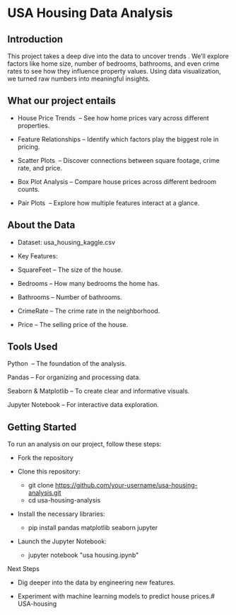 # USA Housing Data Analysis 

## Introduction

This project takes a deep dive into the data to uncover trends . We’ll explore factors like home size, number of bedrooms, bathrooms, and even crime rates to see how they influence property values. Using data visualization, we turned raw numbers into meaningful insights.

## What our project entails

- House Price Trends  – See how home prices vary across different properties.

- Feature Relationships – Identify which factors play the biggest role in pricing.

- Scatter Plots  – Discover connections between square footage, crime rate, and price.

- Box Plot Analysis – Compare house prices across different bedroom counts.

- Pair Plots  – Explore how multiple features interact at a glance.

## About the Data

- Dataset: usa_housing_kaggle.csv

- Key Features:

 * SquareFeet – The size of the house.

 * Bedrooms – How many bedrooms the home has.

 * Bathrooms – Number of bathrooms.

 * CrimeRate – The crime rate in the neighborhood.

 * Price – The selling price of the house.

## Tools Used

Python  – The foundation of the analysis.

Pandas – For organizing and processing data.

Seaborn & Matplotlib – To create clear and informative visuals.

Jupyter Notebook – For interactive data exploration.

## Getting Started

To run an analysis on our project, follow these steps:
+ Fork the repository
+ Clone this repository:

  * git clone https://github.com/your-username/usa-housing-analysis.git
  * cd usa-housing-analysis

+ Install the necessary libraries:

  * pip install pandas matplotlib seaborn jupyter

+ Launch the Jupyter Notebook:

  * jupyter notebook "usa housing.ipynb"

Next Steps

+ Dig deeper into the data by engineering new features.

+ Experiment with machine learning models to predict house prices.# USA-housing
